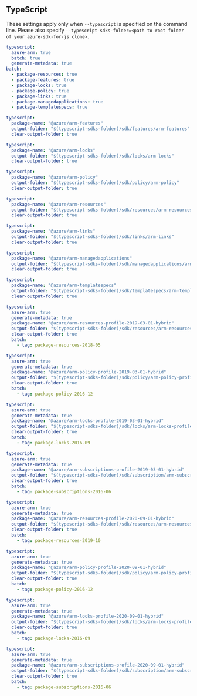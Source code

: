 ## TypeScript

These settings apply only when `--typescript` is specified on the command line.
Please also specify `--typescript-sdks-folder=<path to root folder of your azure-sdk-for-js clone>`.

```yaml $(typescript) && !$(profile-content)
typescript:
  azure-arm: true
  batch: true
  generate-metadata: true
batch:
  - package-resources: true
  - package-features: true
  - package-locks: true
  - package-policy: true
  - package-links: true
  - package-managedapplications: true
  - package-templatespecs: true
```

```yaml $(typescript) && $(package-features) && !$(profile-content)
typescript:
  package-name: "@azure/arm-features"
  output-folder: "$(typescript-sdks-folder)/sdk/features/arm-features"
  clear-output-folder: true
```

```yaml $(typescript) && $(package-locks) && !$(profile-content)
typescript:
  package-name: "@azure/arm-locks"
  output-folder: "$(typescript-sdks-folder)/sdk/locks/arm-locks"
  clear-output-folder: true
```

```yaml $(typescript) && $(package-policy) && !$(profile-content)
typescript:
  package-name: "@azure/arm-policy"
  output-folder: "$(typescript-sdks-folder)/sdk/policy/arm-policy"
  clear-output-folder: true
```

```yaml $(typescript) && $(package-resources) && !$(profile-content)
typescript:
  package-name: "@azure/arm-resources"
  output-folder: "$(typescript-sdks-folder)/sdk/resources/arm-resources"
  clear-output-folder: true
```

```yaml $(typescript) && $(package-links) && !$(profile-content)
typescript:
  package-name: "@azure/arm-links"
  output-folder: "$(typescript-sdks-folder)/sdk/links/arm-links"
  clear-output-folder: true
```

```yaml $(typescript) && $(package-managedapplications) && !$(profile-content)
typescript:
  package-name: "@azure/arm-managedapplications"
  output-folder: "$(typescript-sdks-folder)/sdk/managedapplications/arm-managedapplications"
  clear-output-folder: true
```

```yaml $(typescript) && $(package-templatespecs) && !$(profile-content)
typescript:
  package-name: "@azure/arm-templatespecs"
  output-folder: "$(typescript-sdks-folder)/sdk/templatespecs/arm-templatespecs"
  clear-output-folder: true
```

```yaml $(tag)=='package-resources-2018-05' && $(profile-content)=='profile-hybrid-2019-03-01'
typescript:
  azure-arm: true
  generate-metadata: true
  package-name: "@azure/arm-resources-profile-2019-03-01-hybrid"
  output-folder: "$(typescript-sdks-folder)/sdk/resources/arm-resources-profile-2019-03-01-hybrid"
  clear-output-folder: true
  batch:
    - tag: package-resources-2018-05
```

```yaml $(tag)=='package-policy-2016-12' && $(profile-content)=='profile-hybrid-2019-03-01'
typescript:
  azure-arm: true
  generate-metadata: true
  package-name: "@azure/arm-policy-profile-2019-03-01-hybrid"
  output-folder: "$(typescript-sdks-folder)/sdk/policy/arm-policy-profile-2019-03-01-hybrid"
  clear-output-folder: true
  batch:
    - tag: package-policy-2016-12
```

```yaml $(tag)=='package-locks-2016-09' && $(profile-content)=='profile-hybrid-2019-03-01'
typescript:
  azure-arm: true
  generate-metadata: true
  package-name: "@azure/arm-locks-profile-2019-03-01-hybrid"
  output-folder: "$(typescript-sdks-folder)/sdk/locks/arm-locks-profile-2019-03-01-hybrid"
  clear-output-folder: true
  batch:
    - tag: package-locks-2016-09
```

```yaml $(tag)=='package-subscriptions-2016-06' && $(profile-content)=='profile-hybrid-2019-03-01'
typescript:
  azure-arm: true
  generate-metadata: true
  package-name: "@azure/arm-subscriptions-profile-2019-03-01-hybrid"
  output-folder: "$(typescript-sdks-folder)/sdk/subscription/arm-subscriptions-profile-2019-03-01-hybrid"
  clear-output-folder: true
  batch:
    - tag: package-subscriptions-2016-06
```

```yaml $(tag)=='package-resources-2019-10' && $(profile-content)=='profile-hybrid-2020-09-01'
typescript:
  azure-arm: true
  generate-metadata: true
  package-name: "@azure/arm-resources-profile-2020-09-01-hybrid"
  output-folder: "$(typescript-sdks-folder)/sdk/resources/arm-resources-profile-2020-09-01-hybrid"
  clear-output-folder: true
  batch:
    - tag: package-resources-2019-10
```

```yaml $(tag)=='package-policy-2016-12' && $(profile-content)=='profile-hybrid-2020-09-01'
typescript:
  azure-arm: true
  generate-metadata: true
  package-name: "@azure/arm-policy-profile-2020-09-01-hybrid"
  output-folder: "$(typescript-sdks-folder)/sdk/policy/arm-policy-profile-2020-09-01-hybrid"
  clear-output-folder: true
  batch:
    - tag: package-policy-2016-12
```

```yaml $(tag)=='package-locks-2016-09' && $(profile-content)=='profile-hybrid-2020-09-01'
typescript:
  azure-arm: true
  generate-metadata: true
  package-name: "@azure/arm-locks-profile-2020-09-01-hybrid"
  output-folder: "$(typescript-sdks-folder)/sdk/locks/arm-locks-profile-2020-09-01-hybrid"
  clear-output-folder: true
  batch:
    - tag: package-locks-2016-09
```

```yaml $(tag)=='package-subscriptions-2016-06' && $(profile-content)=='profile-hybrid-2020-09-01'
typescript:
  azure-arm: true
  generate-metadata: true
  package-name: "@azure/arm-subscriptions-profile-2020-09-01-hybrid"
  output-folder: "$(typescript-sdks-folder)/sdk/subscription/arm-subscriptions-profile-2020-09-01-hybrid"
  clear-output-folder: true
  batch:
    - tag: package-subscriptions-2016-06
```
